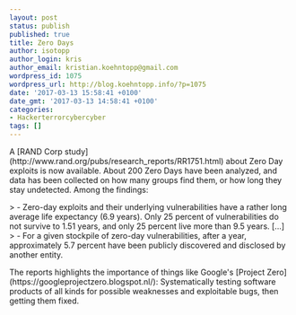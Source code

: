 ```yaml
---
layout: post
status: publish
published: true
title: Zero Days
author: isotopp
author_login: kris
author_email: kristian.koehntopp@gmail.com
wordpress_id: 1075
wordpress_url: http://blog.koehntopp.info/?p=1075
date: '2017-03-13 15:58:41 +0100'
date_gmt: '2017-03-13 14:58:41 +0100'
categories:
- Hackerterrorcybercyber
tags: []
---
```

<p>A&nbsp;[RAND Corp study](http://www.rand.org/pubs/research_reports/RR1751.html) about Zero Day exploits is now available. About 200 Zero Days have been analyzed, and data has been collected on how many groups find them, or how long they stay undetected. Among the findings:</p>
<p>> - Zero-day exploits and their underlying vulnerabilities have a rather long average life expectancy (6.9 years). Only 25 percent of vulnerabilities do not survive to 1.51 years, and only 25 percent live more than 9.5 years. [...]<br />
> - For a given stockpile of zero-day vulnerabilities, after a year, approximately 5.7 percent have been publicly discovered and disclosed by another entity.</p>
<p> The reports highlights the importance of things like Google's [Project Zero](https://googleprojectzero.blogspot.nl/): Systematically testing software products of all kinds for possible weaknesses and exploitable bugs, then getting them fixed. &nbsp;</p>

